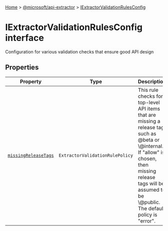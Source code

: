 [Home](./index) &gt; [@microsoft/api-extractor](./api-extractor.md) &gt; [IExtractorValidationRulesConfig](./api-extractor.iextractorvalidationrulesconfig.md)

# IExtractorValidationRulesConfig interface

Configuration for various validation checks that ensure good API design

## Properties

|  Property | Type | Description |
|  --- | --- | --- |
|  [`missingReleaseTags`](./api-extractor.iextractorvalidationrulesconfig.missingreleasetags.md) | `ExtractorValidationRulePolicy` | This rule checks for top-level API items that are missing a release tag such as @beta or \\@internal. If "allow" is chosen, then missing release tags will be assumed to be \\@public. The default policy is "error". |


